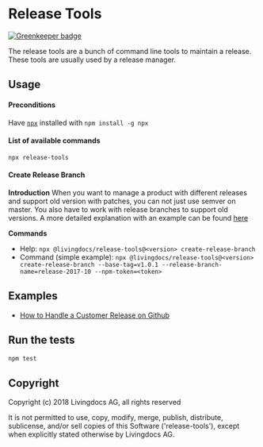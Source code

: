 
# Release Tools

[![Greenkeeper badge](https://badges.greenkeeper.io/livingdocsIO/release-tools.svg)](https://greenkeeper.io/)

The release tools are a bunch of command line tools to maintain a release. These tools are usually used by a release manager.

## Usage

#### Preconditions
Have [`npx`](https://www.npmjs.com/package/npx) installed with `npm install -g npx`

#### List of available commands
`npx release-tools`


#### Create Release Branch

**Introduction**
When you want to manage a product with different releases and support old version with patches, you can not just use semver on master. You also have to work with release branches to support old versions. A more detailed explanation with an example can be found [here](./doc/how-to-handle-a-product-release-on-github.md)

**Commands**
* Help: `npx @livingdocs/release-tools@<version> create-release-branch`
* Command (simple example): `npx @livingdocs/release-tools@<version> create-release-branch --base-tag=v1.0.1 --release-branch-name=release-2017-10 --npm-token=<token>`


## Examples

- [How to Handle a Customer Release on Github](./doc/how-to-handle-a-release-on-github.md)

## Run the tests
```bash
npm test
```


## Copyright

Copyright (c) 2018 Livingdocs AG, all rights reserved

It is not permitted to use, copy, modify, merge, publish, distribute, sublicense, and/or sell copies of this Software ('release-tools'), except when explicitly stated otherwise by Livingdocs AG.
